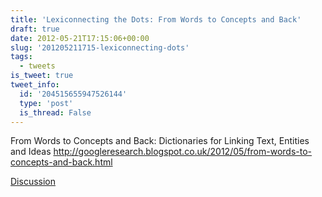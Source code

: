 ```yaml
---
title: 'Lexiconnecting the Dots: From Words to Concepts and Back'
draft: true
date: 2012-05-21T17:15:06+00:00
slug: '201205211715-lexiconnecting-dots'
tags:
  - tweets
is_tweet: true
tweet_info:
  id: '204515655947526144'
  type: 'post'
  is_thread: False
---
```




From Words to Concepts and Back: Dictionaries for Linking Text, Entities and Ideas
 <http://googleresearch.blogspot.co.uk/2012/05/from-words-to-concepts-and-back.html>

[Discussion](https://x.com/sytelus/status/204515655947526144)
